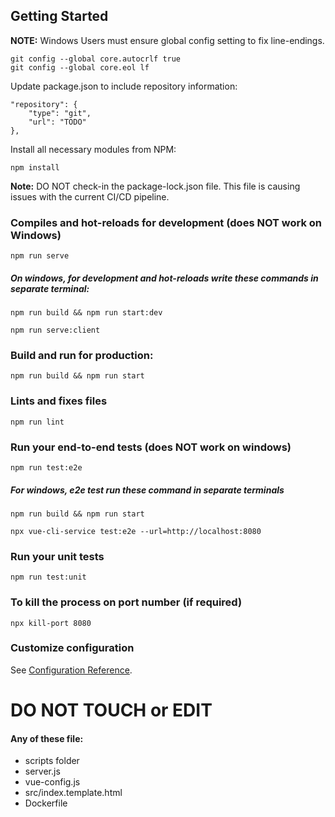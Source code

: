 ## Getting Started
**NOTE:** Windows Users must ensure global config setting to fix line-endings.
```
git config --global core.autocrlf true
git config --global core.eol lf
```

Update package.json to include repository information:
```
"repository": {
    "type": "git",
    "url": "TODO"
},
```

Install all necessary modules from NPM:
```
npm install
```

**Note:** DO NOT check-in the package-lock.json file. This file is causing issues with the current CI/CD pipeline.

### Compiles and hot-reloads for development (does NOT work on Windows)
```
npm run serve
```

##### On windows, for development and hot-reloads write these commands in separate terminal: 
```
npm run build && npm run start:dev
```
```
npm run serve:client
```

### Build and run for production: 
```
npm run build && npm run start
```

### Lints and fixes files
```
npm run lint
```

### Run your end-to-end tests (does NOT work on windows)
```
npm run test:e2e
```
##### For windows, e2e test run these command in separate terminals 
```
npm run build && npm run start
```
```
npx vue-cli-service test:e2e --url=http://localhost:8080
```

### Run your unit tests
```
npm run test:unit
```

### To kill the process on port number (if required)
```
npx kill-port 8080
```

### Customize configuration
See [Configuration Reference](https://cli.vuejs.org/config/).


# DO NOT TOUCH or EDIT 
#### Any of these file:
 - scripts folder
 - server.js
 - vue-config.js
 - src/index.template.html
 - Dockerfile
